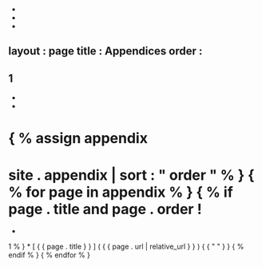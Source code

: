 -
-
-
layout
:
page
title
:
Appendices
order
:
-
1
-
-
-
{
%
assign
appendix
=
site
.
appendix
|
sort
:
"
order
"
%
}
{
%
for
page
in
appendix
%
}
{
%
if
page
.
title
and
page
.
order
!
=
-
1
%
}
*
[
{
{
page
.
title
}
}
]
(
{
{
page
.
url
|
relative_url
}
}
)
{
{
"
"
}
}
{
%
endif
%
}
{
%
endfor
%
}
